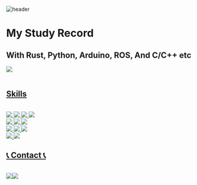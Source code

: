 ![header](https://capsule-render.vercel.app/api?type=waving&text=Kim%20Minwoo&animation=scaleIn&color=timeAuto)

# My Study Record
## With Rust, Python, Arduino, ROS, And C/C++ etc

<a href="s">
  <img src="https://github-readme-stats.vercel.app/api/top-langs/?username=KimMinwoo1214&exclude_repo=dkssud8150.github.io&layout=compact&theme=transparent" />

 
<br/>
<br/>
</div>

## Skills

<br/>
<img src="https://img.shields.io/badge/Python-FFD43B?style=for-the-badge&logo=python&logoColor=blue">
<img src="https://img.shields.io/badge/openCV-11557c.svg?style=for-the-badge&logo=openCV&logoColor=white">
<img src="https://img.shields.io/badge/pandas-150458.svg?style=for-the-badge&logo=pandas&logoColor=white">
<img src="https://img.shields.io/badge/numpy-4d77cf.svg?style=for-the-badge&logo=numpy&logoColor=white">
</div>
<br/>

<img src="https://img.shields.io/badge/github-181717?style=for-the-badge&logo=github&logoColor=white">
<img src="https://img.shields.io/badge/Obsidian-7C3AED?style=for-the-badge&logo=obsidian&logoColor=white">
<img src="https://img.shields.io/badge/notion-%23000000?style=for-the-badge&logo=notion&logoColor=white">
</div>
<br/>
<img src="https://img.shields.io/badge/ubuntu-%23E95420?style=for-the-badge&logo=ubuntu&logoColor=white">
<img src="https://img.shields.io/badge/MATLAB-0076A8?style=for-the-badge&logo=mathworks&logoColor=white">
<img src="https://img.shields.io/badge/VSCode-007ACC?style=for-the-badge&logo=VisualStudioCode&logoColor=white">
<br/>
<img src="https://img.shields.io/badge/Arduino-00878F.svg?style=for-the-badge&logo=Arduino&logoColor=white">
<img src="https://img.shields.io/badge/Rust-black?style=for-the-badge&logo=rust&logoColor=#E57324">
</div>
<br/>

## 📞 Contact 📞 
</a>
<br/>
<div style="display:flex; flex-direction:row;">
    <a href="mailto:werkm1214@hanyang.ac.kr">
    <img src="https://img.shields.io/badge/Gmail-EA4335?style=for-the-badge&logo=Gmail&logoColor=white">
    <a href="https://www.linkedin.com/in/민우-김-8b6aa8291">  
    <img src="https://img.shields.io/badge/LinkedIn-0077B5?style=for-the-badge&logo=linkedin&logoColor=white">
